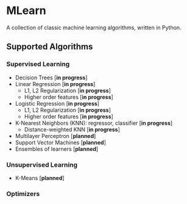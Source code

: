 # MLearn
A collection of classic machine learning algorithms, written in Python.

## Supported Algorithms

### Supervised Learning
- Decision Trees [**in progress**]
- Linear Regression [**in progress**]
    - L1, L2 Regularization [**in progress**]
    - Higher order features [**in progress**]
- Logistic Regression [**in progress**]
    - L1, L2 Regularization [**in progress**]
    - Higher order features [**in progress**]
- K-Nearest Neighbors (KNN): regressor, classifier [**in progress**]
    - Distance-weighted KNN [**in progress**]
- Multilayer Perceptron [**planned**]
- Support Vector Machines [**planned**]
- Ensembles of learners [**planned**]

### Unsupervised Learning
- K-Means [**planned**]

### Optimizers

